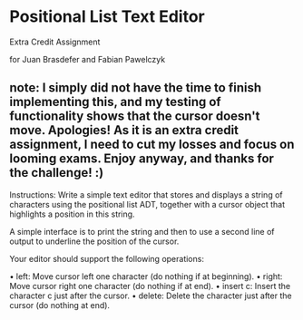 # Positional List Text Editor
Extra Credit Assignment

for Juan Brasdefer and Fabian Pawelczyk



## note: I simply did not have the time to finish implementing this, and my testing of functionality shows that the cursor doesn't move. Apologies! As it is an extra credit assignment, I need to cut my losses and focus on looming exams. Enjoy anyway, and thanks for the challenge! :)

Instructions:
Write a simple text editor that stores and displays a string of characters using the positional list ADT, together with a cursor object that highlights a position in this string.

A simple interface is to print the string and then to use a second line of output to underline the position of the cursor.

Your editor should support the following operations:

• left: Move cursor left one character (do nothing if at beginning).
• right: Move cursor right one character (do nothing if at end).
• insert c: Insert the character c just after the cursor.
• delete: Delete the character just after the cursor (do nothing at end).




